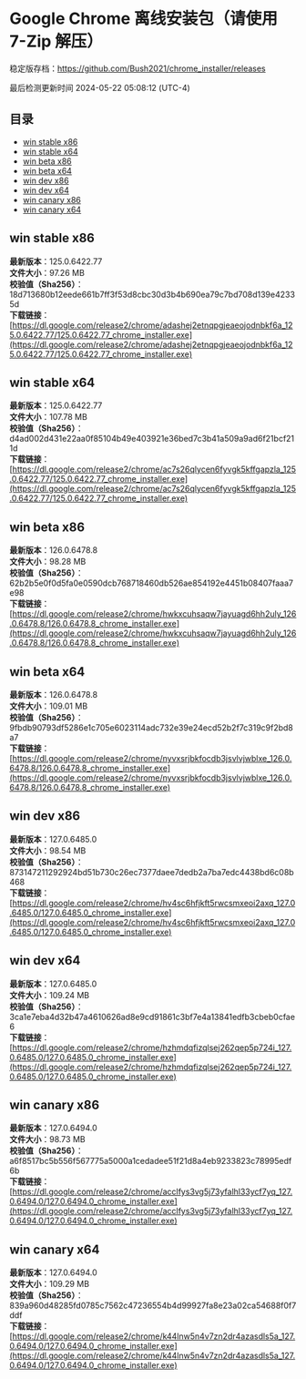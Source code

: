 # Google Chrome 离线安装包（请使用 7-Zip 解压）
稳定版存档：<https://github.com/Bush2021/chrome_installer/releases>

最后检测更新时间
2024-05-22 05:08:12 (UTC-4)


## 目录
* [win stable x86](https://github.com/Bush2021/chrome_installer?tab=readme-ov-file#win-stable-x86)
* [win stable x64](https://github.com/Bush2021/chrome_installer?tab=readme-ov-file#win-stable-x64)
* [win beta x86](https://github.com/Bush2021/chrome_installer?tab=readme-ov-file#win-beta-x86)
* [win beta x64](https://github.com/Bush2021/chrome_installer?tab=readme-ov-file#win-beta-x64)
* [win dev x86](https://github.com/Bush2021/chrome_installer?tab=readme-ov-file#win-dev-x86)
* [win dev x64](https://github.com/Bush2021/chrome_installer?tab=readme-ov-file#win-dev-x64)
* [win canary x86](https://github.com/Bush2021/chrome_installer?tab=readme-ov-file#win-canary-x86)
* [win canary x64](https://github.com/Bush2021/chrome_installer?tab=readme-ov-file#win-canary-x64)

## win stable x86
**最新版本**：125.0.6422.77  
**文件大小**：97.26 MB  
**校验值（Sha256）**：18d713680b12eede661b7ff3f53d8cbc30d3b4b690ea79c7bd708d139e42335d  
**下载链接**：[https://dl.google.com/release2/chrome/adashej2etnqpgjeaeojodnbkf6a_125.0.6422.77/125.0.6422.77_chrome_installer.exe](https://dl.google.com/release2/chrome/adashej2etnqpgjeaeojodnbkf6a_125.0.6422.77/125.0.6422.77_chrome_installer.exe)  

## win stable x64
**最新版本**：125.0.6422.77  
**文件大小**：107.78 MB  
**校验值（Sha256）**：d4ad002d431e22aa0f85104b49e403921e36bed7c3b41a509a9ad6f21bcf211d  
**下载链接**：[https://dl.google.com/release2/chrome/ac7s26qlycen6fyvgk5kffgapzla_125.0.6422.77/125.0.6422.77_chrome_installer.exe](https://dl.google.com/release2/chrome/ac7s26qlycen6fyvgk5kffgapzla_125.0.6422.77/125.0.6422.77_chrome_installer.exe)  

## win beta x86
**最新版本**：126.0.6478.8  
**文件大小**：98.28 MB  
**校验值（Sha256）**：62b2b5e0f0d5fa0e0590dcb768718460db526ae854192e4451b08407faaa7e98  
**下载链接**：[https://dl.google.com/release2/chrome/hwkxcuhsaqw7jayuagd6hh2uly_126.0.6478.8/126.0.6478.8_chrome_installer.exe](https://dl.google.com/release2/chrome/hwkxcuhsaqw7jayuagd6hh2uly_126.0.6478.8/126.0.6478.8_chrome_installer.exe)  

## win beta x64
**最新版本**：126.0.6478.8  
**文件大小**：109.01 MB  
**校验值（Sha256）**：9fbdb90793df5286e1c705e6023114adc732e39e24ecd52b2f7c319c9f2bd8a7  
**下载链接**：[https://dl.google.com/release2/chrome/nyvxsrjbkfocdb3jsvlvjwblxe_126.0.6478.8/126.0.6478.8_chrome_installer.exe](https://dl.google.com/release2/chrome/nyvxsrjbkfocdb3jsvlvjwblxe_126.0.6478.8/126.0.6478.8_chrome_installer.exe)  

## win dev x86
**最新版本**：127.0.6485.0  
**文件大小**：98.54 MB  
**校验值（Sha256）**：873147211292924bd51b730c26ec7377daee7dedb2a7ba7edc4438bd6c08b468  
**下载链接**：[https://dl.google.com/release2/chrome/hv4sc6hfjkft5rwcsmxeoi2axq_127.0.6485.0/127.0.6485.0_chrome_installer.exe](https://dl.google.com/release2/chrome/hv4sc6hfjkft5rwcsmxeoi2axq_127.0.6485.0/127.0.6485.0_chrome_installer.exe)  

## win dev x64
**最新版本**：127.0.6485.0  
**文件大小**：109.24 MB  
**校验值（Sha256）**：3ca1e7eba4d32b47a4610626ad8e9cd91861c3bf7e4a13841edfb3cbeb0cfae6  
**下载链接**：[https://dl.google.com/release2/chrome/hzhmdqfizqlsej262qep5p724i_127.0.6485.0/127.0.6485.0_chrome_installer.exe](https://dl.google.com/release2/chrome/hzhmdqfizqlsej262qep5p724i_127.0.6485.0/127.0.6485.0_chrome_installer.exe)  

## win canary x86
**最新版本**：127.0.6494.0  
**文件大小**：98.73 MB  
**校验值（Sha256）**：a6f8517bc5b556f567775a5000a1cedadee51f21d8a4eb9233823c78995edf6b  
**下载链接**：[https://dl.google.com/release2/chrome/acclfys3vg5j73yfalhl33ycf7yq_127.0.6494.0/127.0.6494.0_chrome_installer.exe](https://dl.google.com/release2/chrome/acclfys3vg5j73yfalhl33ycf7yq_127.0.6494.0/127.0.6494.0_chrome_installer.exe)  

## win canary x64
**最新版本**：127.0.6494.0  
**文件大小**：109.29 MB  
**校验值（Sha256）**：839a960d48285fd0785c7562c47236554b4d99927fa8e23a02ca54688f0f7ddf  
**下载链接**：[https://dl.google.com/release2/chrome/k44lnw5n4v7zn2dr4azasdls5a_127.0.6494.0/127.0.6494.0_chrome_installer.exe](https://dl.google.com/release2/chrome/k44lnw5n4v7zn2dr4azasdls5a_127.0.6494.0/127.0.6494.0_chrome_installer.exe)  

